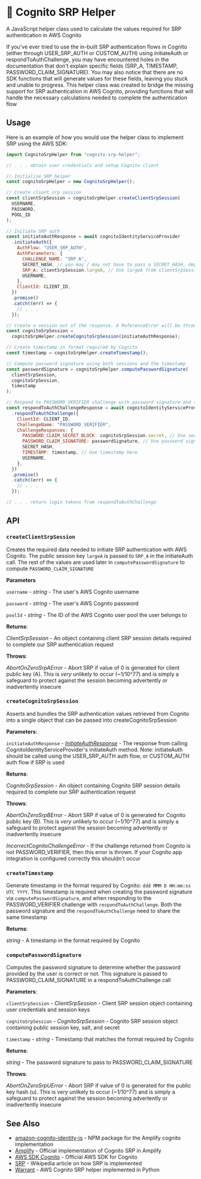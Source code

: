 # 🔐 Cognito SRP Helper

A JavaScript helper class used to calculate the values required for SRP authentication in AWS Cognito

If you've ever tried to use the in-built SRP authentication flows in Cognito (either through USER_SRP_AUTH or CUSTOM_AUTH) using initiateAuth or respondToAuthChallenge, you may have encountered holes in the documentation that don't explain specific fields (SRP_A, TIMESTAMP, PASSWORD_CLAIM_SIGNATURE). You may also notice that there are no SDK functions that will generate values for these fields, leaving you stuck and unable to progress. This helper class was created to bridge the missing support for SRP authentication in AWS Cognito, providing functions that will handle the necessary calculations needed to complete the authentication flow

## Usage

Here is an example of how you would use the helper class to implement SRP using the AWS SDK:

```js
import CognitoSrpHelper from "cognito-srp-helper";

// . . . obtain user credentials and setup Cognito client

// Initialise SRP helper
const cognitoSrpHelper = new CognitoSrpHelper();

// Create client srp session
const clientSrpSession = cognitoSrpHelper.createClientSrpSession(
  USERNAME,
  PASSWORD,
  POOL_ID
);

// Initiate SRP auth
const initiateAuthResponse = await cognitoIdentityServiceProvider
  .initiateAuth({
    AuthFlow: "USER_SRP_AUTH",
    AuthParameters: {
      CHALLENGE_NAME: "SRP_A",
      SECRET_HASH, // you may / may not have to pass a SECRET_HASH, depending on your Cognito config
      SRP_A: clientSrpSession.largeA, // Use largeA from clientSrpSession here
      USERNAME,
    },
    ClientId: CLIENT_ID,
  })
  .promise()
  .catch((err) => {
    // . . .
  });

// Create a session out of the response. A ReferenceError will be thrown if any values are missing
const cognitoSrpSession =
  cognitoSrpHelper.createCognitoSrpSession(initiateAuthResponse);

// Create timestamp in format required by Cognito
const timestamp = cognitoSrpHelper.createTimestamp();

// Compute password signature using both sessions and the timestamp
const passwordSignature = cognitoSrpHelper.computePasswordSignature(
  clientSrpSession,
  cognitoSrpSession,
  timestamp
);

// Respond to PASSWORD_VERIFIER challenge with password signature and timestamp
const respondToAuthChallengeResponse = await cognitoIdentityServiceProvider
  .respondToAuthChallenge({
    ClientId: CLIENT_ID,
    ChallengeName: "PASSWORD_VERIFIER",
    ChallengeResponses: {
      PASSWORD_CLAIM_SECRET_BLOCK: cognitoSrpSession.secret, // Use secret from cognitoSrpSession here
      PASSWORD_CLAIM_SIGNATURE: passwordSignature, // Use password signature here
      SECRET_HASH,
      TIMESTAMP: timestamp, // Use timestamp here
      USERNAME,
    },
  })
  .promise()
  .catch((err) => {
    // . . .
  });

// . . . return login tokens from respondToAuthChallenge
```

## API

### `createClientSrpSession`

Creates the required data needed to initiate SRP authentication with AWS Cognito. The public session key `largeA` is passed to `SRP_A` in the initiateAuth call. The rest of the values are used later in `computePasswordSignature` to compute `PASSWORD_CLAIM_SIGNATURE`

**Parameters**

`username` - _string_ - The user's AWS Cognito username

`password` - _string_ - The user's AWS Cognito password

`poolId` - _string_ - The ID of the AWS Cognito user pool the user belongs to

**Returns**:

_ClientSrpSession_ - An object containing client SRP session details required to complete our SRP authentication request

**Throws**:

_AbortOnZeroSrpAError_ - Abort SRP if value of 0 is generated for client public key (A). This is _very_ unlikely to occur (~1/10^77) and is simply a safeguard to protect against the session becoming advertently or inadvertently insecure

### `createCognitoSrpSession`

Asserts and bundles the SRP authentication values retrieved from Cognito into a single object that can be passed into createCognitoSrpSession

**Parameters**:

`initiateAuthResponse` - [_InitiateAuthResponse_](https://docs.aws.amazon.com/AWSJavaScriptSDK/v3/latest/clients/client-cognito-identity-provider/modules/initiateauthresponse.html) - The response from calling CognitoIdentityServiceProvider's initiateAuth method. Note: initiateAuth should be called using the USER_SRP_AUTH auth flow, or CUSTOM_AUTH auth flow if SRP is used

**Returns**:

_CognitoSrpSession_ - An object containing Cognito SRP session details required to complete our SRP authentication request

**Throws**:

_AbortOnZeroSrpBError_ - Abort SRP if value of 0 is generated for Cognito public key (B). This is _very_ unlikely to occur (~1/10^77) and is simply a safeguard to protect against the session becoming advertently or inadvertently insecure

_IncorrectCognitoChallengeError_ - If the challenge returned from Cognito is not PASSWORD_VERIFIER, then this error is thrown. If your Cognito app integration is configured correctly this shouldn't occur

### `createTimestamp`

Generate timestamp in the format required by Cognito: `ddd MMM D HH:mm:ss UTC YYYY`. This timestamp is required when creating the password signature via `computePasswordSignature`, and when responding to the PASSWORD_VERIFIER challenge with `respondToAuthChallenge`. Both the password signature and the `respondToAuthChallenge` need to share the same timestamp

**Returns**:

_string_ - A timestamp in the format required by Cognito

### `computePasswordSignature`

Computes the password signature to determine whether the password provided by the user is correct or not. This signature is passed to PASSWORD_CLAIM_SIGNATURE in a respondToAuthChallenge call

**Parameters**:

`clientSrpSession` - _ClientSrpSession_ - Client SRP session object containing user credentials and session keys

`cognitoSrpSession` - _CognitoSrpSession_ - Cognito SRP session object containing public session key, salt, and secret

`timestamp` - _string_ - Timestamp that matches the format required by Cognito

**Returns**:

_string_ - The password signature to pass to PASSWORD_CLAIM_SIGNATURE

**Throws**:

_AbortOnZeroSrpUError_ - Abort SRP if value of 0 is generated for the public key hash (u). This is _very_ unlikely to occur (~1/10^77) and is simply a safeguard to protect against the session becoming advertently or inadvertently insecure

## See Also

- [amazon-cognito-identity-js](https://www.npmjs.com/package/amazon-cognito-identity-js) - NPM package for the Amplify cognito implementation
- [Amplify](https://github.com/aws-amplify/amplify-js) - Official implementation of Cognito SRP in Amplify
- [AWS SDK Cognito](https://docs.aws.amazon.com/cognito-user-identity-pools/latest/APIReference/API_Operations.html) - Official AWS SDK for Cognito
- [SRP](https://en.wikipedia.org/wiki/Secure_Remote_Password_protocol) - Wikipedia article on how SRP is implemented
- [Warrant](https://github.com/capless/warrant) - AWS Cognito SRP helper implemented in Python
